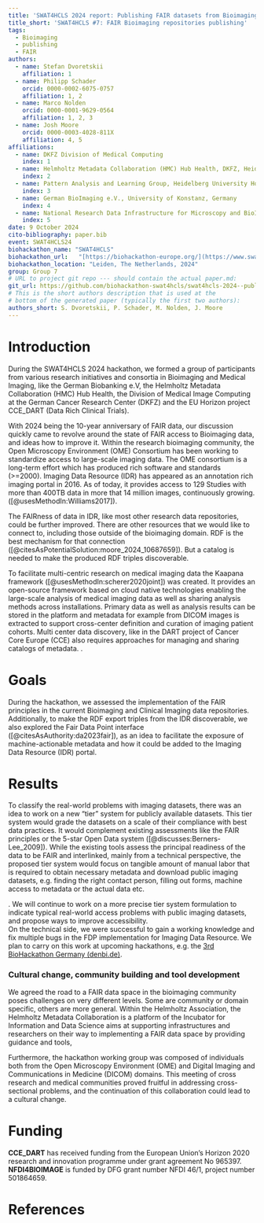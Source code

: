 ```yaml
---
title: 'SWAT4HCLS 2024 report: Publishing FAIR datasets from Bioimaging repositories'
title_short: 'SWAT4HCLS #7: FAIR Bioimaging repositories publishing'
tags:
  - Bioimaging
  - publishing
  - FAIR
authors:
  - name: Stefan Dvoretskii
    affiliation: 1
  - name: Philipp Schader
    orcid: 0000-0002-6075-0757
    affiliation: 1, 2
  - name: Marco Nolden
    orcid: 0000-0001-9629-0564
    affiliation: 1, 2, 3
  - name: Josh Moore
    orcid: 0000-0003-4028-811X
    affiliation: 4, 5
affiliations:
  - name: DKFZ Division of Medical Computing
    index: 1
  - name: Helmholtz Metadata Collaboration (HMC) Hub Health, DKFZ, Heidelberg, Germany
    index: 2
  - name: Pattern Analysis and Learning Group, Heidelberg University Hospital
    index: 3
  - name: German BioImaging e.V., University of Konstanz, Germany
    index: 4
  - name: National Research Data Infrastructure for Microscopy and BioImage Analysis (NFDI4BIOIMAGE)
    index: 5
date: 9 October 2024
cito-bibliography: paper.bib
event: SWAT4HCLS24
biohackathon_name: "SWAT4HCLS"
biohackathon_url:   "[https://biohackathon-europe.org/](https://www.swat4ls.org/workshops/leiden2024/hackathon/)"
biohackathon_location: "Leiden, The Netherlands, 2024"
group: Group 7
# URL to project git repo --- should contain the actual paper.md:
git_url: https://github.com/biohackathon-swat4hcls/swat4hcls-2024--publishing-fair-datasets-from-bioimaging-repositories.git
# This is the short authors description that is used at the
# bottom of the generated paper (typically the first two authors):
authors_short: S. Dvoretskii, P. Schader, M. Nolden, J. Moore
---
```



# **Introduction**

During the SWAT4HCLS 2024 hackathon, we formed a group of participants from various research initiatives and consortia in Bioimaging and Medical Imaging, like the German Biobanking e.V, the Helmholtz Metadata Collaboration (HMC) Hub Health, the Division of Medical Image Computing at the German Cancer Research Center (DKFZ) and the EU Horizon project CCE\_DART (Data Rich Clinical Trials).

With 2024 being the 10-year anniversary of FAIR data, our discussion quickly came to revolve around the state of FAIR access to Bioimaging data, and ideas how to improve it. Within the research bioimaging community, the Open Microscopy Environment (OME) Consortium has been working to standardize access to large-scale imaging data. The OME consortium is a long-term effort which has produced rich software and standards (\>=2000). Imaging Data Resource (IDR) has appeared as an annotation rich imaging portal in 2016\. As of today, it provides access to 129 Studies with more than 400TB data in more that 14 million images, continuously growing. ([@usesMethodIn:Williams2017]). 

The FAIRness of data in IDR, like most other research data repositories, could be further improved. There are other resources that we would like to connect to, including those outside of the bioimaging domain. RDF is the best mechanism for that connection ([@citesAsPotentialSolution:moore_2024_10687659]). But a catalog is needed to make the produced RDF triples discoverable.

To facilitate multi-centric research on medical imaging data the Kaapana framework ([@usesMethodIn:scherer2020joint]) was created. It provides an open-source framework based on cloud native technologies enabling the large-scale analysis of medical imaging data as well as sharing analysis methods across installations. Primary data as well as analysis results can be stored in the platform and metadata for example from DICOM images is extracted to support cross-center definition and curation of imaging patient cohorts.  Multi center data discovery, like in the DART project of Cancer Core Europe (CCE) also requires approaches for managing and sharing catalogs of metadata. .

# **Goals**

During the hackathon, we assessed the implementation of the FAIR principles in the current Bioimaging and Clinical Imaging data repositories. Additionally, to make the RDF export triples from the IDR discoverable, we also explored the  Fair Data Point interface  ([@citesAsAuthority:da2023fair]), as an idea to facilitate the exposure of machine-actionable metadata and how it could be added to the Imaging Data Resource (IDR) portal. 

# **Results**

To classify the real-world problems with imaging datasets, there was an idea to work on a new “tier” system for publicly available datasets. This tier system would grade the datasets on a scale of their compliance with best data practices. It would complement  existing assessments like the FAIR principles or  the 5-star Open Data system ([@discusses:Berners-Lee_2009]). While the existing tools assess the principal readiness of the data to be FAIR and interlinked, mainly from a technical perspective, the proposed tier system would focus on tangible amount of manual labor that is required to obtain necessary metadata and download public imaging datasets, e.g. finding the right contact person, filling out forms, machine access to metadata or the actual data etc. 

.  We will continue to work on a more precise tier system formulation to indicate typical real-world access problems with  public imaging datasets, and propose ways to improve accessibility.  
On the technical side, we were successful to gain a working knowledge and fix multiple bugs in the FDP implementation for Imaging Data Resource. We plan to carry on this work at upcoming hackathons, e.g. the [3rd BioHackathon Germany (denbi.de)](https://www.denbi.de/de-nbi-events/1678-biohackathon-germany-3).

### **Cultural change, community building and tool development**

We agreed the road to a FAIR data space in the bioimaging community poses challenges on very different levels. Some are community or domain specific, others are more general. Within the Helmholtz Association, the Helmholtz Metadata Collaboration is a platform of the Incubator for Information and Data Science aims at supporting infrastructures and researchers on their way to implementing a FAIR data space by providing guidance and tools,

Furthermore, the hackathon working group was composed of individuals both from the Open Microscopy Environment (OME) and Digital Imaging and Communications in Medicine (DICOM) domains. This meeting of cross research and medical communities proved fruitful in addressing cross-sectional problems, and the continuation of this collaboration could lead to a cultural change.

# **Funding**

**CCE\_DART** has received funding from the European Union’s Horizon 2020 research and innovation programme under grant agreement No 965397.
**NFDI4BIOIMAGE** is funded by DFG grant number NFDI 46/1, project number 501864659.

# **References**
